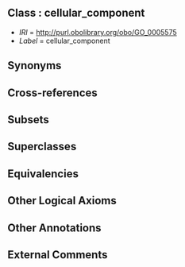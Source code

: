 
## Class : cellular_component

 * *IRI* = http://purl.obolibrary.org/obo/GO_0005575
 * *Label* = cellular_component

## Synonyms


## Cross-references


## Subsets


## Superclasses


## Equivalencies


## Other Logical Axioms


## Other Annotations


## External Comments

